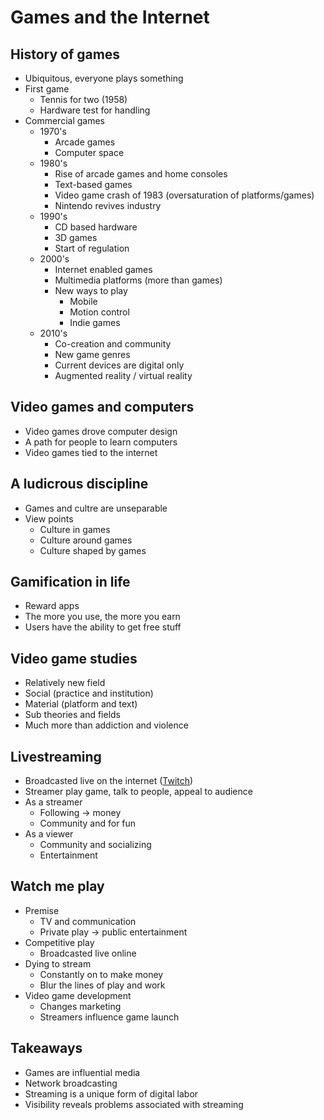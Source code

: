 # Games and the Internet

## History of games

- Ubiquitous, everyone plays something
- First game
    - Tennis for two (1958)
    - Hardware test for handling
- Commercial games
    - 1970's
        - Arcade games
        - Computer space
    - 1980's
        - Rise of arcade games and home consoles
        - Text-based games
        - Video game crash of 1983 (oversaturation of platforms/games)
        - Nintendo revives industry
    - 1990's
        - CD based hardware
        - 3D games
        - Start of regulation
    - 2000's
        - Internet enabled games
        - Multimedia platforms (more than games)
        - New ways to play
            - Mobile
            - Motion control
            - Indie games
    - 2010's
        - Co-creation and community
        - New game genres
        - Current devices are digital only
        - Augmented reality /  virtual reality

## Video games and computers

- Video games drove computer design
- A path for people to learn computers
- Video games tied to the internet

## A ludicrous discipline

- Games and cultre are unseparable
- View points
    - Culture in games
    - Culture around games
    - Culture shaped by games

## Gamification in life

- Reward apps
- The more you use, the more you earn
- Users have the ability to get free stuff

## Video game studies

- Relatively new field
- Social (practice and institution)
- Material (platform and text)
- Sub theories and fields
- Much more than addiction and violence

## Livestreaming

- Broadcasted live on the internet ([Twitch](https://www.twitch.tv))
- Streamer play game, talk to people, appeal to audience
- As a streamer
    - Following -> money
    - Community and for fun
- As a viewer
    - Community and socializing
    - Entertainment

## Watch me play

- Premise
    - TV and communication
    - Private play -> public entertainment
- Competitive play
    - Broadcasted live online
- Dying to stream
    - Constantly on to make money
    - Blur the lines of play and work
- Video game development
    - Changes marketing
    - Streamers influence game launch

## Takeaways

- Games are influential media
- Network broadcasting
- Streaming is a unique form of digital labor
- Visibility reveals problems associated with streaming
